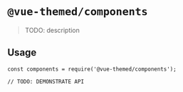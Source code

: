 # `@vue-themed/components`

> TODO: description

## Usage

```
const components = require('@vue-themed/components');

// TODO: DEMONSTRATE API
```
